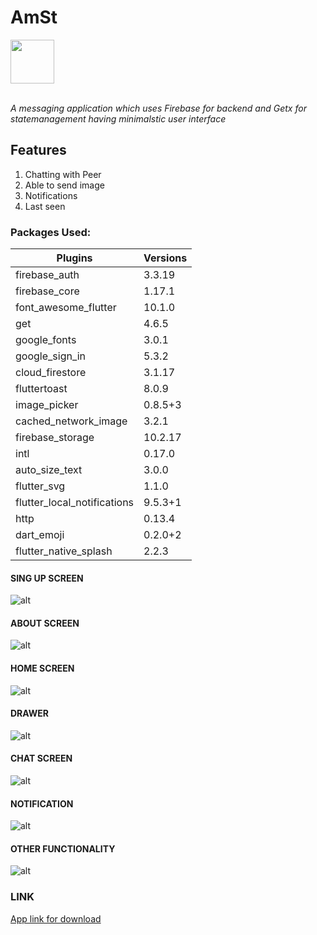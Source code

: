 # AmSt 
<img src="screenshots/icon.png" width="70"/>
<br></br>

*A messaging application which uses Firebase for backend and Getx for statemanagement having minimalstic user interface*

## Features
1. Chatting with Peer
2. Able to send image
3. Notifications
4. Last seen 

### Packages Used:
| Plugins                     | Versions |
|-----------------------------|----------|
| firebase_auth               | 3.3.19   |
| firebase_core               | 1.17.1   |
| font_awesome_flutter        | 10.1.0   |
| get                         | 4.6.5    |
| google_fonts                | 3.0.1    |
| google_sign_in              | 5.3.2    |
| cloud_firestore             | 3.1.17   |
| fluttertoast                | 8.0.9    |
| image_picker                | 0.8.5+3  |
| cached_network_image        | 3.2.1    |
| firebase_storage            | 10.2.17  |
| intl                        | 0.17.0   |
| auto_size_text              | 3.0.0    |
| flutter_svg                 | 1.1.0    |
| flutter_local_notifications | 9.5.3+1  |
| http                        | 0.13.4   |
| dart_emoji                  | 0.2.0+2  |
| flutter_native_splash       | 2.2.3    |
#### SING UP SCREEN
![alt](screenshots/1.jpg)

#### ABOUT SCREEN
![alt](screenshots/2.jpg)

#### HOME SCREEN
![alt](screenshots/3.jpg)

#### DRAWER
![alt](screenshots/4.jpg)

#### CHAT SCREEN
![alt](screenshots/5.jpg)

#### NOTIFICATION
![alt](screenshots/6.jpg)

#### OTHER FUNCTIONALITY
![alt](screenshots/8.jpg)

### LINK
[App link for download](https://github.com/Thiru-01/amst/raw/main/out/AmSt.apk)